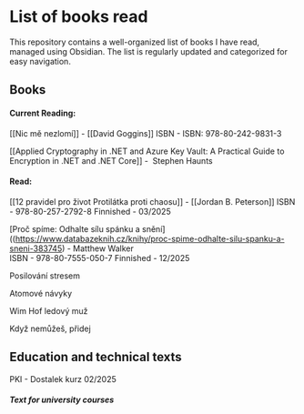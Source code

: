 # List of books read
This repository contains a well-organized list of books I have read, managed using Obsidian. The list is regularly updated and categorized for easy navigation.

## Books

#### Current Reading:
[[Nic mě nezlomí]] - [[David Goggins]] ISBN - ISBN: 978-80-242-9831-3 

[[Applied Cryptography in .NET and Azure Key Vault: A Practical Guide to Encryption in .NET and .NET Core]] -  Stephen Haunts

#### Read:


[[12 pravidel pro život Protilátka proti chaosu]] - [[Jordan B. Peterson]]
ISBN - 978-80-257-2792-8 
Finnished - 03/2025

[Proč spíme: Odhalte sílu spánku a snění]((https://www.databazeknih.cz/knihy/proc-spime-odhalte-silu-spanku-a-sneni-383745) - Matthew Walker  
ISBN - 978-80-7555-050-7
Finnished - 12/2025

Posilování stresem

Atomové návyky

Wim Hof ledový muž

Když nemůžeš, přidej

## Education and technical texts

PKI - Dostalek kurz 02/2025

##### Text for university courses
